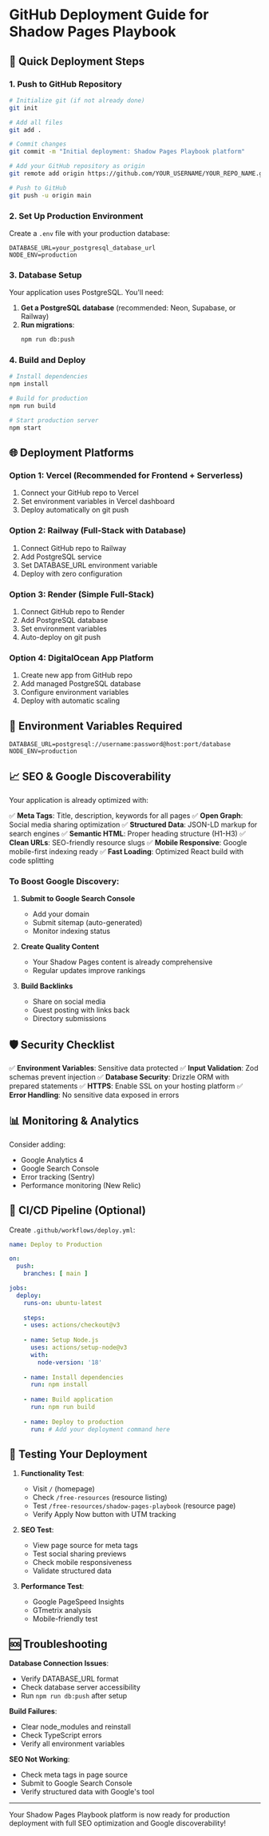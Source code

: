 # GitHub Deployment Guide for Shadow Pages Playbook

## 🚀 Quick Deployment Steps

### 1. Push to GitHub Repository

```bash
# Initialize git (if not already done)
git init

# Add all files
git add .

# Commit changes
git commit -m "Initial deployment: Shadow Pages Playbook platform"

# Add your GitHub repository as origin
git remote add origin https://github.com/YOUR_USERNAME/YOUR_REPO_NAME.git

# Push to GitHub
git push -u origin main
```

### 2. Set Up Production Environment

Create a `.env` file with your production database:

```env
DATABASE_URL=your_postgresql_database_url
NODE_ENV=production
```

### 3. Database Setup

Your application uses PostgreSQL. You'll need:

1. **Get a PostgreSQL database** (recommended: Neon, Supabase, or Railway)
2. **Run migrations**:
   ```bash
   npm run db:push
   ```

### 4. Build and Deploy

```bash
# Install dependencies
npm install

# Build for production
npm run build

# Start production server
npm start
```

## 🌐 Deployment Platforms

### Option 1: Vercel (Recommended for Frontend + Serverless)
1. Connect your GitHub repo to Vercel
2. Set environment variables in Vercel dashboard
3. Deploy automatically on git push

### Option 2: Railway (Full-Stack with Database)
1. Connect GitHub repo to Railway
2. Add PostgreSQL service
3. Set DATABASE_URL environment variable
4. Deploy with zero configuration

### Option 3: Render (Simple Full-Stack)
1. Connect GitHub repo to Render
2. Add PostgreSQL database
3. Set environment variables
4. Auto-deploy on git push

### Option 4: DigitalOcean App Platform
1. Create new app from GitHub repo
2. Add managed PostgreSQL database
3. Configure environment variables
4. Deploy with automatic scaling

## 🔧 Environment Variables Required

```env
DATABASE_URL=postgresql://username:password@host:port/database
NODE_ENV=production
```

## 📈 SEO & Google Discoverability

Your application is already optimized with:

✅ **Meta Tags**: Title, description, keywords for all pages
✅ **Open Graph**: Social media sharing optimization
✅ **Structured Data**: JSON-LD markup for search engines
✅ **Semantic HTML**: Proper heading structure (H1-H3)
✅ **Clean URLs**: SEO-friendly resource slugs
✅ **Mobile Responsive**: Google mobile-first indexing ready
✅ **Fast Loading**: Optimized React build with code splitting

### To Boost Google Discovery:

1. **Submit to Google Search Console**
   - Add your domain
   - Submit sitemap (auto-generated)
   - Monitor indexing status

2. **Create Quality Content**
   - Your Shadow Pages content is already comprehensive
   - Regular updates improve rankings

3. **Build Backlinks**
   - Share on social media
   - Guest posting with links back
   - Directory submissions

## 🛡 Security Checklist

✅ **Environment Variables**: Sensitive data protected
✅ **Input Validation**: Zod schemas prevent injection
✅ **Database Security**: Drizzle ORM with prepared statements
✅ **HTTPS**: Enable SSL on your hosting platform
✅ **Error Handling**: No sensitive data exposed in errors

## 📊 Monitoring & Analytics

Consider adding:
- Google Analytics 4
- Google Search Console
- Error tracking (Sentry)
- Performance monitoring (New Relic)

## 🔄 CI/CD Pipeline (Optional)

Create `.github/workflows/deploy.yml`:

```yaml
name: Deploy to Production

on:
  push:
    branches: [ main ]

jobs:
  deploy:
    runs-on: ubuntu-latest
    
    steps:
    - uses: actions/checkout@v3
    
    - name: Setup Node.js
      uses: actions/setup-node@v3
      with:
        node-version: '18'
        
    - name: Install dependencies
      run: npm install
      
    - name: Build application
      run: npm run build
      
    - name: Deploy to production
      run: # Add your deployment command here
```

## 📱 Testing Your Deployment

1. **Functionality Test**:
   - Visit `/` (homepage)
   - Check `/free-resources` (resource listing)
   - Test `/free-resources/shadow-pages-playbook` (resource page)
   - Verify Apply Now button with UTM tracking

2. **SEO Test**:
   - View page source for meta tags
   - Test social sharing previews
   - Check mobile responsiveness
   - Validate structured data

3. **Performance Test**:
   - Google PageSpeed Insights
   - GTmetrix analysis
   - Mobile-friendly test

## 🆘 Troubleshooting

**Database Connection Issues**:
- Verify DATABASE_URL format
- Check database server accessibility
- Run `npm run db:push` after setup

**Build Failures**:
- Clear node_modules and reinstall
- Check TypeScript errors
- Verify all environment variables

**SEO Not Working**:
- Check meta tags in page source
- Submit to Google Search Console
- Verify structured data with Google's tool

---

Your Shadow Pages Playbook platform is now ready for production deployment with full SEO optimization and Google discoverability!